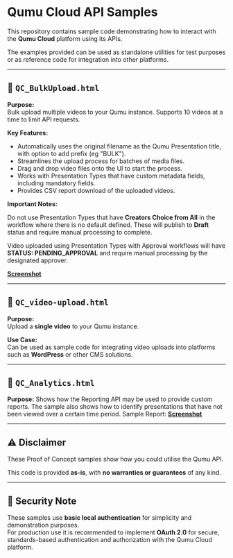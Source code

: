 # Qumu Cloud API Samples

This repository contains sample code demonstrating how to interact with the **Qumu Cloud** platform using its APIs. 

The examples provided can be used as standalone utilities for test purposes or as reference code for integration into other platforms.


---

## 🔹 `QC_BulkUpload.html`

**Purpose:**  
Bulk upload multiple videos to your Qumu instance. Supports 10 videos at a time to limit API requests. 

**Key Features:**
- Automatically uses the original filename as the Qumu Presentation title, with option to add prefix (eg "BULK").
- Streamlines the upload process for batches of media files.
- Drag and drop video files onto the UI to start the process.
- Works with Presentation Types that have custom metadata fields, including mandatory fields.
- Provides CSV report download of the uploaded videos.

**Important Notes:**

Do not use Presentation Types that have **Creators Choice from All** in the workflow where there is no default defined. These will publish to **Draft** status and require manual processing to complete.

Video uploaded using Presentation Types with Approval workflows will have **STATUS: PENDING_APPROVAL** and require manual processing by the designated approver.

[**Screenshot**](./Screenshots/Bulk_Upload.png)

---

## 🔹 `QC_video-upload.html`

**Purpose:**  
Upload a **single video** to your Qumu instance.

**Use Case:**  
Can be used as sample code for integrating video uploads into platforms such as **WordPress** or other CMS solutions.

---


## 🔹 `QC_Analytics.html`
**Purpose:** 
Shows how the Reporting API may be used to provide custom reports. 
The sample also shows how to identify presentations that have not been viewed over a certain time period.
Sample Report:  [**Screenshot**](./Screenshots/Analytics_report.PNG)

---

## ⚠️ Disclaimer

These Proof of Concept samples show how you could utilise the Qumu API.

This code is provided **as-is**, with **no warranties or guarantees** of any kind.  


---
## 🔐 Security Note

These samples use **basic local authentication** for simplicity and demonstration purposes.  
For production use it is recommended to implement **OAuth 2.0** for secure, standards-based authentication and authorization with the Qumu Cloud platform.

